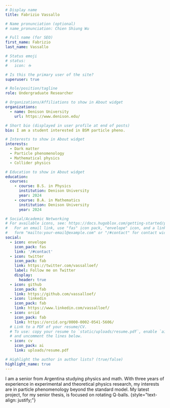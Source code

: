 ```yaml
---
# Display name
title: Fabrizio Vassallo

# Name pronunciation (optional)
# name_pronunciation: Chien Shiung Wu

# Full name (for SEO)
first_name: Fabrizio
last_name: Vassallo

# Status emoji
# status:
#   icon: ☕️

# Is this the primary user of the site?
superuser: true

# Role/position/tagline
role: Undergraduate Researcher

# Organizations/Affiliations to show in About widget
organizations:
  - name: Denison University
    url: https://www.denison.edu/

# Short bio (displayed in user profile at end of posts)
bio: I am a student interested in BSM particle pheno.

# Interests to show in About widget
interests:
  - Dark matter
  - Particle phenomenology
  - Mathematical physics
  - Collider physics

# Education to show in About widget
education:
  courses:
    - course: B.S. in Physics
      institution: Denison University
      year: 2024
    - course: B.A. in Mathematics
      institution: Denison University
      year: 2024

# Social/Academic Networking
# For available icons, see: https://docs.hugoblox.com/getting-started/page-builder/#icons
#   For an email link, use "fas" icon pack, "envelope" icon, and a link in the
#   form "mailto:your-email@example.com" or "/#contact" for contact widget.
social:
  - icon: envelope
    icon_pack: fas
    link: '/#contact'
  - icon: twitter
    icon_pack: fab
    link: https://twitter.com/vassalloef/
    label: Follow me on Twitter
    display:
      header: true
  - icon: github
    icon_pack: fab
    link: https://github.com/vassalloef/
  - icon: linkedin
    icon_pack: fab
    link: https://www.linkedin.com/vassalloef/
  - icon: orcid
    icon_pack: fab
    link: https://orcid.org/0000-0002-0541-5606/
  # Link to a PDF of your resume/CV.
  # To use: copy your resume to `static/uploads/resume.pdf`, enable `ai` icons in `params.yaml`,
  # and uncomment the lines below.
  - icon: cv
    icon_pack: ai
    link: uploads/resume.pdf

# Highlight the author in author lists? (true/false)
highlight_name: true
---
```


I am a senior from Argentina studying physics and math. With three years of experience in experimental and theoretical physics research, my interests are in particle phenomenology beyond the standard model. My latest project, for my senior thesis, is focused on rotating Q-balls.
{style="text-align: justify;"}
